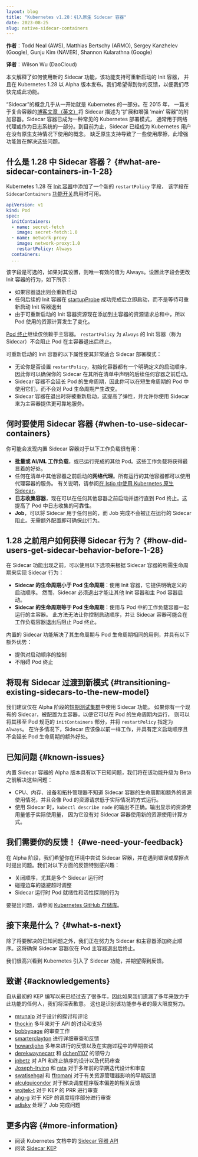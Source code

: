 ```yaml
---
layout: blog
title: "Kubernetes v1.28：引入原生 Sidecar 容器"
date: 2023-08-25
slug: native-sidecar-containers
---
```


<!--
layout: blog
title: "Kubernetes v1.28: Introducing native sidecar containers"
date: 2023-08-25
slug: native-sidecar-containers
-->

**作者**：Todd Neal (AWS), Matthias Bertschy (ARMO), Sergey Kanzhelev (Google), Gunju Kim (NAVER), Shannon Kularathna (Google)
<!--
***Authors:*** Todd Neal (AWS), Matthias Bertschy (ARMO), Sergey Kanzhelev (Google), Gunju Kim (NAVER), Shannon Kularathna (Google)
-->

**译者**：Wilson Wu (DaoCloud)

<!--
This post explains how to use the new sidecar feature, which enables restartable init containers and is available in alpha in Kubernetes 1.28. We want your feedback so that we can graduate this feature as soon as possible.
-->
本文解释了如何使用新的 Sidecar 功能，该功能支持可重新启动的 Init 容器，
并且在 Kubernetes 1.28 以 Alpha 版本发布。我们希望得到你的反馈，以便我们尽快完成此功能。

<!--
The concept of a “sidecar” has been part of Kubernetes since nearly the very beginning. In 2015, sidecars were described in a [blog post](/blog/2015/06/the-distributed-system-toolkit-patterns/) about composite containers as additional containers that “extend and enhance the ‘main’ container”. Sidecar containers have become a common Kubernetes deployment pattern and are often used for network proxies or as part of a logging system. Until now, sidecars were a concept that Kubernetes users applied without native support. The lack of native support has caused some usage friction, which this enhancement aims to resolve.
-->
“Sidecar”的概念几乎从一开始就是 Kubernetes 的一部分。在 2015 年，
一篇关于复合容器的[博客文章（英文）](/blog/2015/06/the-distributed-system-toolkit-patterns/)将 Sidecar
描述为“扩展和增强 ‘main’ 容器”的附加容器。Sidecar 容器已成为一种常见的 Kubernetes 部署模式，
通常用于网络代理或作为日志系统的一部分。到目前为止，Sidecar 已经成为 Kubernetes 用户在没有原生支持情况下使用的概念。
缺乏原生支持导致了一些使用摩擦，此增强功能旨在解决这些问题。

<!--
## What are sidecar containers in 1.28?
-->
## 什么是 1.28 中 Sidecar 容器？ {#what-are-sidecar-containers-in-1-28}

<!--
Kubernetes 1.28 adds a new `restartPolicy` field to [init containers](/docs/concepts/workloads/pods/init-containers/) that is available when the `SidecarContainers` [feature gate](/docs/reference/command-line-tools-reference/feature-gates/) is enabled.
-->
Kubernetes 1.28 在 [Init 容器](/zh-cn/docs/concepts/workloads/pods/init-containers/)中添加了一个新的 `restartPolicy` 字段，
该字段在 `SidecarContainers` [功能开关](/zh-cn/docs/reference/command-line-tools-reference/feature-gates/)启用时可用。

```yaml
apiVersion: v1
kind: Pod
spec:
  initContainers:
  - name: secret-fetch
    image: secret-fetch:1.0
  - name: network-proxy
    image: network-proxy:1.0
    restartPolicy: Always
  containers:
  ...
```

<!--
The field is optional and, if set, the only valid value is Always. Setting this field changes the behavior of init containers as follows:
-->
该字段是可选的，如果对其设置，则唯一有效的值为 Always。设置此字段会更改 Init 容器的行为，如下所示：

<!--
- The container restarts if it exits
- Any subsequent init container starts immediately after the [startupProbe](/docs/tasks/configure-pod-container/configure-liveness-readiness-startup-probes/#define-startup-probes) has successfully completed instead of waiting for the restartable init container to exit
- The resource usage calculation changes for the pod as restartable init container resources are now added to the sum of the resource requests by the main containers
-->
- 如果容器退出则会重新启动
- 任何后续的 Init 容器在 [startupProbe](/zh-cn/docs/tasks/configure-pod-container/configure-liveness-readiness-startup-probes/#define-startup-probes)
  成功完成后立即启动，而不是等待可重新启动 Init 容器退出
- 由于可重新启动的 Init 容器资源现在添加到主容器的资源请求总和中，所以 Pod 使用的资源计算发生了变化。

<!--
[Pod termination](/docs/concepts/workloads/pods/pod-lifecycle/#pod-termination) continues to only depend on the main containers. An init container with a `restartPolicy` of `Always` (named a sidecar) won't prevent the pod from terminating after the main containers exit.
-->
[Pod 终止](/zh-cn/docs/concepts/workloads/pods/pod-lifecycle/#pod-termination)继续仅依赖于主容器。
`restartPolicy` 为 `Always` 的 Init 容器（称为 Sidecar）不会阻止 Pod 在主容器退出后终止。

<!--
The following properties of restartable init containers make them ideal for the sidecar deployment pattern:
-->
可重新启动的 Init 容器的以下属性使其非常适合 Sidecar 部署模式：

<!--
- Init containers have a well-defined startup order regardless of whether you set a `restartPolicy`, so you can ensure that your sidecar starts before any container declarations that come after the sidecar declaration in your manifest.
- Sidecar containers don't extend the lifetime of the Pod, so you can use them in short-lived Pods with no changes to the Pod lifecycle.
- Sidecar containers are restarted on exit, which improves resilience and lets you use sidecars to provide services that your main containers can more reliably consume.
-->
- 无论你是否设置 `restartPolicy`，初始化容器都有一个明确定义的启动顺序，
  因此你可以确保你的 Sidecar 在其所在清单中声明的后续任何容器之前启动。
- Sidecar 容器不会延长 Pod 的生命周期，因此你可以在短生命周期的 Pod 中使用它们，而不会对 Pod 生命周期产生改变。
- Sidecar 容器在退出时将被重新启动，这提高了弹性，并允许你使用 Sidecar 来为主容器提供更可靠地服务。

<!--
## When to use sidecar containers
-->
## 何时要使用 Sidecar 容器 {#when-to-use-sidecar-containers}

<!--
You might find built-in sidecar containers useful for workloads such as the following:
-->
你可能会发现内置 Sidecar 容器对于以下工作负载很有用：

<!--
- **Batch or AI/ML workloads**, or other Pods that run to completion. These workloads will experience the most significant benefits.
- **Network proxies** that start up before any other container in the manifest. Every other container that runs can use the proxy container's services. For instructions, see the [Kubernetes Native sidecars in Istio blog post](https://istio.io/latest/blog/2023/native-sidecars/).
- **Log collection containers**, which can now start before any other container and run until the Pod terminates. This improves the reliability of log collection in your Pods.
- **Jobs**, which can use sidecars for any purpose without Job completion being blocked by the running sidecar. No additional configuration is required to ensure this behavior.
-->
- **批量或 AI/ML 工作负载**，或已运行完成的其他 Pod。这些工作负载将获得最显着的好处。
- 任何在清单中其他容器之前启动的**网络代理**。所有运行的其他容器都可以使用代理容器的服务。
  有关说明，请参阅[在 Istio 中使用 Kubernetes 原生 Sidecar](https://istio.io/latest/blog/2023/native-sidecars/)。
- **日志收集容器**，现在可以在任何其他容器之前启动并运行直到 Pod 终止。这提高了 Pod 中日志收集的可靠性。
- **Job**，可以将 Sidecar 用于任何目的，而 Job 完成不会被正在运行的 Sidecar 阻止。无需额外配置即可确保此行为。

<!--
## How did users get sidecar behavior before 1.28?
-->
## 1.28 之前用户如何获得 Sidecar 行为？ {#how-did-users-get-sidecar-behavior-before-1-28}

<!--
Prior to the sidecar feature, the following options were available for implementing sidecar behavior depending on the desired lifetime of the sidecar container:
-->
在 Sidecar 功能出现之前，可以使用以下选项来根据 Sidecar 容器的所需生命周期来实现 Sidecar 行为：

<!--
- **Lifetime of sidecar less than Pod lifetime**: Use an init container, which provides well-defined startup order. However, the sidecar has to exit for other init containers and main Pod containers to start.
- **Lifetime of sidecar equal to Pod lifetime**: Use a main container that runs alongside your workload containers in the Pod. This method doesn't give you control over startup order, and lets the sidecar container potentially block Pod termination after the workload containers exit.
-->
- **Sidecar 的生命周期小于 Pod 生命周期**：使用 Init 容器，它提供明确定义的启动顺序。
  然而，Sidecar 必须退出才能让其他 Init 容器和主 Pod 容器启动。
- **Sidecar 的生命周期等于 Pod 生命周期**：使用与 Pod 中的工作负载容器一起运行的主容器。
  此方法无法让你控制启动顺序，并让 Sidecar 容器可能会在工作负载容器退出后阻止 Pod 终止。

<!--
The built-in sidecar feature solves for the use case of having a lifetime equal to the Pod lifetime and has the following additional benefits:
-->
内置的 Sidecar 功能解决了其生命周期与 Pod 生命周期相同的用例，并具有以下额外优势：

<!--
- Provides control over startup order
- Doesn’t block Pod termination
-->
- 提供对启动顺序的控制
- 不阻碍 Pod 终止

<!--
## Transitioning existing sidecars to the new model
-->
## 将现有 Sidecar 过渡到新模式 {#transitioning-existing-sidecars-to-the-new-model}

<!--
We recommend only using the sidecars feature gate in [short lived testing clusters](/docs/reference/command-line-tools-reference/feature-gates/#feature-stages) at the alpha stage. If you have an existing sidecar that is configured as a main container so it can run for the lifetime of the pod, it can be moved to the `initContainers` section of the pod spec and given a `restartPolicy` of `Always`. In many cases, the sidecar should work as before with the added benefit of having a defined startup ordering and not prolonging the pod lifetime.
-->
我们建议仅在 Alpha 阶段的[短期测试集群](/zh-cn/docs/reference/command-line-tools-reference/feature-gates/#feature-stages)中使用 Sidecar 功能。
如果你有一个现有的 Sidecar，被配置为主容器，以便它可以在 Pod 的生命周期内运行，
则可以将其移至 Pod 规范的 `initContainers` 部分，并将 `restartPolicy` 指定为 `Always`。
在许多情况下，Sidecar 应该像以前一样工作，并具有定义启动顺序且不会延长 Pod 生命周期的额外好处。

<!--
## Known issues
-->
## 已知问题 {#known-issues}

<!--
The alpha release of built-in sidecar containers has the following known issues, which we'll resolve before graduating the feature to beta:
-->
内置 Sidecar 容器的 Alpha 版本具有以下已知问题，我们将在该功能升级为 Beta 之前解决这些问题：

<!--
- The CPU, memory, device, and topology manager are unaware of the sidecar container lifetime and additional resource usage, and will operate as if the Pod had lower resource requests than it actually does.
- The output of `kubectl describe node` is incorrect when sidecars are in use. The output shows resource usage that's lower than the actual usage because it doesn't use the new resource usage calculation for sidecar containers.
-->
- CPU、内存、设备和拓扑管理器不知道 Sidecar 容器的生命周期和额外的资源使用情况，并且会像 Pod 的资源请求低于实际情况的方式运行。
- 使用 Sidecar 时，`kubectl describe node` 的输出不正确。输出显示的资源使用量低于实际使用量，
  因为它没有对 Sidecar 容器使用新的资源使用计算方式。

<!--
## We need your feedback!
-->
## 我们需要你的反馈！ {#we-need-your-feedback}

<!--
In the alpha stage, we want you to try out sidecar containers in your environments and open issues if you encounter bugs or friction points. We're especially interested in feedback about the following:
-->
在 Alpha 阶段，我们希望你在环境中尝试 Sidecar 容器，并在遇到错误或摩擦点时提出问题。我们对以下方面的反馈特别感兴趣：

<!--
- The shutdown sequence, especially with multiple sidecars running 
- The backoff timeout adjustment for crashing sidecars 
- The behavior of Pod readiness and liveness probes when sidecars are running
-->
- 关闭顺序，尤其是多个 Sidecar 运行时
- 碰撞边车的退避超时调整
- Sidecar 运行时 Pod 就绪性和活性探测的行为

<!--
To open an issue, see the [Kubernetes GitHub repository](https://github.com/kubernetes/kubernetes/issues/new/choose).
-->
要提出问题，请参阅 [Kubernetes GitHub 存储库](https://github.com/kubernetes/kubernetes/issues/new/choose)。

<!--
## What’s next?
-->
## 接下来是什么？ {#what-s-next}

<!--
In addition to the known issues that will be resolved, we're working on adding termination ordering for sidecar and main containers. This will ensure that sidecar containers only terminate after the Pod's main containers have exited.
-->
除了将要解决的已知问题之外，我们正在努力为 Sidecar 和主容器添加终止顺序。这将确保 Sidecar 容器仅在 Pod 主容器退出后终止。

<!--
We’re excited to see the sidecar feature come to Kubernetes and are interested in feedback.
-->
我们很高兴看到 Kubernetes 引入了 Sidecar 功能，并期望得到反馈。

<!--
## Acknowledgements
-->
## 致谢 {#acknowledgements}

<!--
Many years have passed since the original KEP was written, so we apologize if we omit anyone who worked on this feature over the years. This is a best-effort attempt to recognize the people involved in this effort.
-->
自从最初的 KEP 编写以来已经过去了很多年，因此如果我们遗漏了多年来致力于此功能的任何人，我们将深表歉意。
这也是识别该功能参与者的最大限度努力。

<!--
- [mrunalp](https://github.com/mrunalp/) for design discussions and reviews
- [thockin](https://github.com/thockin/) for API discussions and support thru years
- [bobbypage](https://github.com/bobbypage) for reviews
- [smarterclayton](https://github.com/smarterclayton) for detailed review and feedback
- [howardjohn](https://github.com/howardjohn) for feedback over years and trying it early during implementation
- [derekwaynecarr](https://github.com/derekwaynecarr) and [dchen1107](https://github.com/dchen1107) for leadership
- [jpbetz](https://github.com/Jpbetz) for API and termination ordering designs as well as code reviews
- [Joseph-Irving](https://github.com/Joseph-Irving) and [rata](https://github.com/rata) for the early iterations design and reviews years back
- [swatisehgal](https://github.com/swatisehgal) and [ffromani](https://github.com/ffromani) for early feedback on resource managers impact
- [alculquicondor](https://github.com/Alculquicondor) for feedback on addressing the version skew of the scheduler
- [wojtek-t](https://github.com/Wojtek-t) for PRR review of a KEP
- [ahg-g](https://github.com/ahg-g) for reviewing the scheduler portion of a KEP
- [adisky](https://github.com/Adisky) for the Job completion issue
-->
- [mrunalp](https://github.com/mrunalp/) 对于设计的探讨和评论
- [thockin](https://github.com/thockin/) 多年来对于 API 的讨论和支持
- [bobbypage](https://github.com/bobbypage) 的审查工作
- [smarterclayton](https://github.com/smarterclayton) 进行详细审查和反馈
- [howardjohn](https://github.com/howardjohn) 多年来进行的反馈以及在实施过程中的早期尝试
- [derekwaynecarr](https://github.com/derekwaynecarr) 和 [dchen1107](https://github.com/dchen1107) 的领导力
- [jpbetz](https://github.com/Jpbetz) 对 API 和终止排序的设计以及代码审查
- [Joseph-Irving](https://github.com/Joseph-Irving) 和 [rata](https://github.com/rata) 对于多年前的早期迭代设计和审查
- [swatisehgal](https://github.com/swatisehgal) 和 [ffromani](https://github.com/ffromani)
  对于有关资源管理器影响的早期反馈
- [alculquicondor](https://github.com/Alculquicondor) 对于解决调度程序版本偏差的相关反馈
- [wojtek-t](https://github.com/Wojtek-t) 对于 KEP 的 PRR 进行审查
- [ahg-g](https://github.com/ahg-g) 对于 KEP 的调度程序部分进行审查
- [adisky](https://github.com/Adisky) 处理了 Job 完成问题

<!--
## More Information
-->
## 更多内容 {#more-information}

<!--
- Read [API for sidecar containers](/docs/concepts/workloads/pods/init-containers/#api-for-sidecar-containers) in the Kubernetes documentation
- Read the [Sidecar KEP](https://github.com/kubernetes/enhancements/blob/master/keps/sig-node/753-sidecar-containers/README.md)
-->
- 阅读 Kubernetes 文档中的 [Sidecar 容器 API](/zh-cn/docs/concepts/workloads/pods/init-containers/#api-for-sidecar-containers)
- 阅读 [Sidecar KEP](https://github.com/kubernetes/enhancements/blob/master/keps/sig-node/753-sidecar-containers/README.md)
